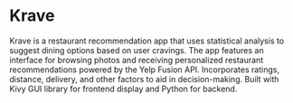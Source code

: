 # Krave

Krave is a restaurant recommendation app that uses statistical analysis to suggest dining options based on user cravings. The app features an interface for browsing photos and receiving personalized restaurant recommendations powered by the Yelp Fusion API. Incorporates ratings, distance, delivery, and other factors to aid in decision-making. Built with Kivy GUI library for frontend display and Python for backend.
